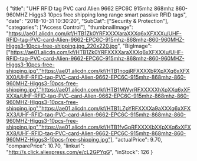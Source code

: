 {
	"title": "UHF RFID tag PVC card Alien 9662 EPC6C 915mhz 868mhz 860-960MHZ Higgs3 10pcs free shipping long range smart passive RFID tags",
	"date": "2018-10-31 10:30:20",
	"SubCat": ["Security & Protection"],
	"categories": ["Access Control"],
	"thumbnailImage": "https://ae01.alicdn.com/kf/HTB1Zk0YRFXXXXaraXXXq6xXFXXXu/UHF-RFID-tag-PVC-card-Alien-9662-EPC6C-915mhz-868mhz-860-960MHZ-Higgs3-10pcs-free-shipping.jpg_220x220.jpg",
	"BigImage": ["https://ae01.alicdn.com/kf/HTB1Zk0YRFXXXXaraXXXq6xXFXXXu/UHF-RFID-tag-PVC-card-Alien-9662-EPC6C-915mhz-868mhz-860-960MHZ-Higgs3-10pcs-free-shipping.jpg","https://ae01.alicdn.com/kf/HTB1noqjRFXXXXbRXpXXq6xXFXXX0/UHF-RFID-tag-PVC-card-Alien-9662-EPC6C-915mhz-868mhz-860-960MHZ-Higgs3-10pcs-free-shipping.jpg","https://ae01.alicdn.com/kf/HTB1MWyrRFXXXXXhXpXXq6xXFXXXa/UHF-RFID-tag-PVC-card-Alien-9662-EPC6C-915mhz-868mhz-860-960MHZ-Higgs3-10pcs-free-shipping.jpg","https://ae01.alicdn.com/kf/HTB1LZpYRFXXXXa9aXXXq6xXFXXX3/UHF-RFID-tag-PVC-card-Alien-9662-EPC6C-915mhz-868mhz-860-960MHZ-Higgs3-10pcs-free-shipping.jpg","https://ae01.alicdn.com/kf/HTB1fvGpRFXXXXbXXpXXq6xXFXXX8/UHF-RFID-tag-PVC-card-Alien-9662-EPC6C-915mhz-868mhz-860-960MHZ-Higgs3-10pcs-free-shipping.jpg"],
	"actualPrice": 9.70,
	"comparePrice": 10.70,
	"linkurl": "http://s.click.aliexpress.com/e/cL2GPYqG",
	"inStock": 126
}
